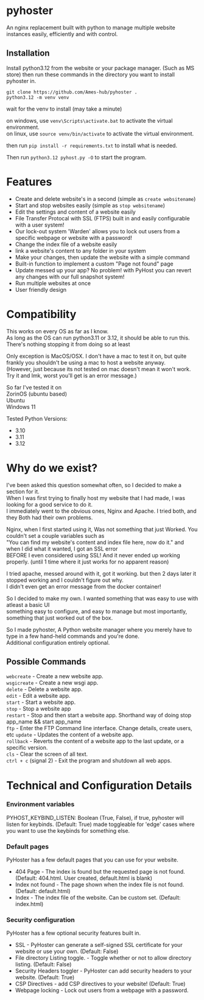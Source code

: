 # pyhoster
An nginx replacement built with python to manage multiple website instances easily, efficiently and with control.

## Installation
Install python3.12 from the website or your package manager. (Such as MS store)
then run these commands in the directory you want to install pyhoster in.
```
git clone https://github.com/Ames-hub/pyhoster . 
python3.12 -m venv venv
```
wait for the venv to install (may take a minute)

on windows, use `venv\Scripts\activate.bat` to activate the virtual environment.<br>
on linux, use `source venv/bin/activate` to activate the virtual environment.

then run `pip install -r requirements.txt` to install what is needed.

Then run `python3.12 pyhost.py -O` to start the program.

# Features
- Create and delete website's in a second (simple as `create websitename`)
- Start and stop websites easily (simple as `stop websitename`)
- Edit the settings and content of a website easily
- File Transfer Protocal with SSL (FTPS) built in and easily configurable with a user system!
- Our lock-out system 'Warden' allows you to lock out users from a specific webpage or website with a password!
- Change the index file of a website easily
- link a website's content to any folder in your system
- Make your changes, then update the website with a simple command
- Built-in function to implement a custom "Page not found" page
- Update messed up your app? No problem! with PyHost you can revert any changes with our full snapshot system!
- Run multiple websites at once
- User friendly design

# Compatibility
This works on every OS as far as I know.<br>
As long as the OS can run python3.11 or 3.12, it should be able to run this.<br>
There's nothing stopping it from doing so at least<br>

Only exception is MacOS/OSX. I don't have a mac to test it on, but quite frankly you shouldn't be using a mac to host a website anyway.<br>
(However, just because its not tested on mac doesn't mean it won't work. Try it and lmk, worst you'll get is an error message.)

So far I've tested it on<br>
ZorinOS (ubuntu based)<br>
Ubuntu<br>
Windows 11

Tested Python Versions:
- 3.10
- 3.11
- 3.12

# Why do we exist?
I've been asked this question somewhat often, so I decided to make a section for it.<br>
When I was first trying to finally host my website that I had made, I was looking for a good service to do it.<br>
I immediately went to the obvious ones, Nginx and Apache. I tried both, and they Both had their own problems.<br>

Nginx, when I first started using it, Was not something that just Worked. You couldn't set a couple variables such as<br>
"You can find my website's content and index file here, now do it." and when I did what it wanted, I got an SSL error<br>
BEFORE I even considered using SSL! And it never ended up working properly. (until 1 time where it just works for no apparent reason)<br>

I tried apache, messed around with it, got it working. but then 2 days later it stopped working and I couldn't figure out why.<br>
I didn't even get an error message from the docker container!

So I decided to make my own. I wanted something that was easy to use with atleast a basic UI<br>
something easy to configure, and easy to manage but most importantly, something that just worked out of the box.<br>

So I made pyhoster, A Python website manager where you merely have to type in a few hand-held commands and you're done.<br>
Additional configuration entirely optional.

## Possible Commands
`webcreate` - Create a new website app.<br>
`wsgicreate` - Create a new wsgi app.<br>
`delete` - Delete a website app.<br>
`edit` - Edit a website app.<br>
`start` - Start a website app.<br>
`stop` - Stop a website app<br>
`restart` - Stop and then start a website app. Shorthand way of doing stop app_name && start app_name<br>
`ftp` - Enter the FTP Command line interface. Change details, create users, etc
`update` - Updates the content of a website app.<br>
`rollback` - Reverts the content of a website app to the last update, or a specific version.<br>
`cls` - Clear the screen of all text.<br>
`ctrl + c` (signal 2) - Exit the program and shutdown all web apps.<br>

# Technical and Configuration Details
### Environment variables
PYHOST_KEYBIND_LISTEN: Boolean (True, False), if true, pyhoster will listen for keybinds. (Default: True)
made toggleable for 'edge' cases where you want to use the keybinds for something else.

### Default pages
PyHoster has a few default pages that you can use for your website.<br>
- 404 Page - The index is found but the requested page is not found. (Default: 404.html. User created, default.html is blank)
- Index not found - The page shown when the index file is not found. (Default: default.html)
- Index - The index file of the website. Can be custom set. (Default: index.html)

### Security configuration
PyHoster has a few optional security features built in.<br>
- SSL - PyHoster can generate a self-signed SSL certificate for your website or use your own. (Default: False)
- File directory Listing toggle. - Toggle whether or not to allow directory listing. (Default: False)
- Security Headers toggler - PyHoster can add security headers to your website. (Default: True)
- CSP Directives - add CSP directives to your website! (Default: True)
- Webpage locking - Lock out users from a webpage with a password.
